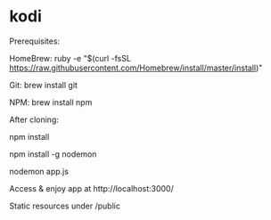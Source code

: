 # kodi

Prerequisites:

HomeBrew:
ruby -e "$(curl -fsSL https://raw.githubusercontent.com/Homebrew/install/master/install)"

Git:
brew install git

NPM:
brew install npm

After cloning:

npm install

npm install -g nodemon

nodemon app.js

Access & enjoy app at http://localhost:3000/

Static resources under /public
